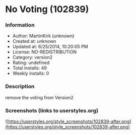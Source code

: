 # No Voting (102839)

### Information
- Author: MartinKirk (unknown)
- Created at: unknown
- Updated at: 6/25/2014, 10:20:05 PM
- License: NO-REDISTRIBUTION
- Category: version2
- Rating: undefined
- Total installs: 49
- Weekly installs: 0


### Description
remove the voting from Version2


### Screenshots (links to userstyles.org)
![https://userstyles.org/style_screenshots/102839-after.png](https://userstyles.org/style_screenshots/102839-after.png)


